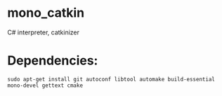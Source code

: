 # mono_catkin
C# interpreter, catkinizer

# Dependencies:
```
sudo apt-get install git autoconf libtool automake build-essential mono-devel gettext cmake
```
